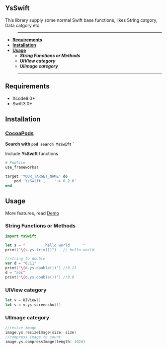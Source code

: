 ## YsSwift

This library supply some normal Swift base functions, likes String catgory, Data catgory etc.
>---
- **[Requirements](#Requirements)**
- **[Installation](#Installation)**
- **[Usage](#Usage)**
    - ***String Functions or Methods***
    - ***UIView category***
    - ***UIImage category***
>--- 

## Requirements

* Xcode8.0+
* Swift3.0+

## Installation

### [CocoaPods](https://guides.cocoapods.org/using/using-cocoapods.html)

**Search with `pod search YsSwift` `**

Include **YsSwift** functions
```ruby
# Podfile
use_frameworks!

target 'YOUR_TARGET_NAME' do
    pod 'YsSwift',    '~> 0.2.0'
end
```

## Usage

More features, read [Demo](Demo)
### String Functions or Methods

```swift
import YsSwift

let s = "         hello world      "
print("\(s.ys.trim())")   // hello world

//string to double
var d = "0.11"
print("\(d.ys.double())") //0.11
d = "abc"
print("\(d.ys.double())") //0.0
```
### UIView category
```swift
let v = UIView()
let s = v.ys.screenshot()
```
### UIImage category
```swift
//resize image
image.ys.resizeImage(size: size)
//compress image to count
image.ys.compressImage(length: 1024)

```
[Demo]: https://github.com/gb-6k-house/YsSwift/tree/master/Demo

